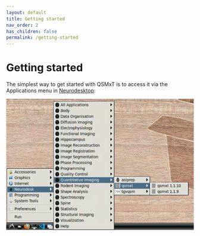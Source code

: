 ```yaml
---
layout: default
title: Getting started
nav_order: 2
has_children: false
permalink: /getting-started
---
```


<head>
  <link rel="stylesheet" href="https://maxcdn.bootstrapcdn.com/bootstrap/3.4.1/css/bootstrap.min.css">
  <script src="https://ajax.googleapis.com/ajax/libs/jquery/3.6.0/jquery.min.js"></script>
  <script src="https://maxcdn.bootstrapcdn.com/bootstrap/3.4.1/js/bootstrap.min.js"></script>
</head>

# Getting started

The simplest way to get started with QSMxT is to access it via the Applications menu in <a href="#" data-placement="top" data-toggle="popover" data-trigger="hover focus" data-content="An interactive analysis environment for Neuroimaging. Available <a href='https://neurodesktop.org/' target='_blank'>here</a>.">Neurodesktop</a>:

![Neurodesktop applications menu with QSMxT](/images/neurodesktop-applications-menu.png)

<script>
$(document).ready(function(){
    $('[data-toggle="popover"]').popover();   
});
$("[data-toggle=popover]")
.popover({html:true})
</script>

